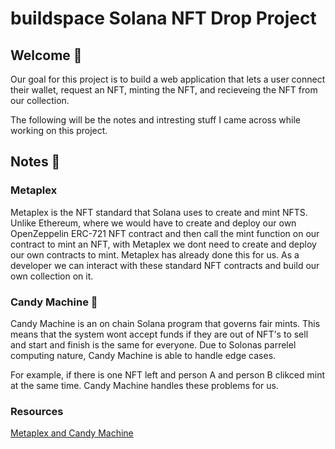 # buildspace Solana NFT Drop Project
## Welcome 👋

Our goal for this project is to build a web application that lets a user connect their wallet, request an NFT, minting the NFT, and recieveing the NFT from our collection.

The following will be the notes and intresting stuff I came across while working on this project.

## Notes 📝

### Metaplex

Metaplex is the NFT standard that Solana uses to create and mint NFTS. Unlike Ethereum, where we would have to create and deploy our own OpenZeppelin ERC-721 NFT contract and then call the mint function on our contract to mint an NFT, with Metaplex we dont need to create and deploy our own contracts to mint. Metaplex has already done this for us. As a developer we can interact with these standard NFT contracts and build our own collection on it. 

### Candy Machine 🍭

Candy Machine is an on chain Solana program that governs fair mints. This means that the system wont accept funds if they are out of NFT's to sell and start and finish is the same for everyone. Due to Solonas parrelel computing nature, Candy Machine is able to handle edge cases. 

For example, if there is one NFT left and person A and person B clikced mint at the same time. Candy Machine handles these problems for us.

### Resources

[Metaplex and Candy Machine](https://hackmd.io/@levicook/HJcDneEWF#:~:text=metaplex%20is%20a%20command%20line,machine%20is%20valid%20and%20complete)